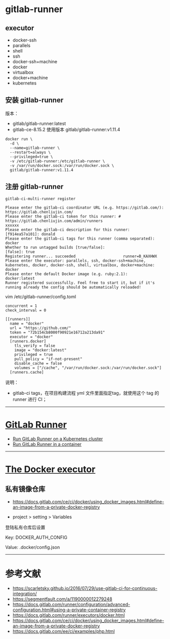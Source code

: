# gitlab-runner

## executor
- docker-ssh
- parallels
- shell
- ssh
- docker-ssh+machine
- docker
- virtualbox
- docker+machine
- kubernetes

## 安装 gitlab-runner

版本：

- gitlab/gitlab-runner:latest
- gitlab-ce-8.15.2 使用版本 gitlab/gitlab-runner:v1.11.4 

```
docker run \
  -d \
  --name=gitlab-runner \
  --restart=always \
  --privileged=true \
  -v /etc/gitlab-runner:/etc/gitlab-runner \
  -v /var/run/docker.sock:/var/run/docker.sock \
  gitlab/gitlab-runner:v1.11.4
```

## 注册 gitlab-runner

```
gitlab-ci-multi-runner register

Please enter the gitlab-ci coordinator URL (e.g. https://gitlab.com/):
https://gitlab.chenliujin.com/
Please enter the gitlab-ci token for this runner: # https://gitlab.chenliujin.com/admin/runners
xxxxxx
Please enter the gitlab-ci description for this runner:
[f914ea57a101]: donald
Please enter the gitlab-ci tags for this runner (comma separated):
docker
Whether to run untagged builds [true/false]:
[false]: true
Registering runner... succeeded                     runner=B_KAXHWX
Please enter the executor: parallels, ssh, docker-ssh+machine, kubernetes, docker, docker-ssh, shell, virtualbox, docker+machine:
docker
Please enter the default Docker image (e.g. ruby:2.1):
docker:latest
Runner registered successfully. Feel free to start it, but if it's running already the config should be automatically reloaded!
```

vim /etc/gitlab-runner/config.toml

```
concurrent = 1
check_interval = 0

[[runners]]
  name = "docker"
  url = "https://github.com/"
  token = "72b154cb8000f90921e16712a213da91"
  executor = "docker"
  [runners.docker]
    tls_verify = false
    image = "docker:latest"
    privileged = true
    pull_policy = "if-not-present"
    disable_cache = false
    volumes = ["/cache", "/var/run/docker.sock:/var/run/docker.sock"]
  [runners.cache]
```

说明：

- gitlab-ci tags，在项目构建流程 yml 文件里面指定tag，就使用这个 tag 的 runner 进行 CI；

---













# [GitLab Runner](https://docs.gitlab.com/runner/)


- [Run GitLab Runner on a Kubernetes cluster](https://docs.gitlab.com/runner/install/kubernetes.html)
- [Run GitLab Runner in a container](https://docs.gitlab.com/runner/install/docker.html)





---

# [The Docker executor](https://docs.gitlab.com/runner/executors/docker.html) 


## 私有镜像仓库

- https://docs.gitlab.com/ce/ci/docker/using_docker_images.html#define-an-image-from-a-private-docker-registry

- project > setting > Variables

登陆私有仓库后设置 

Key: DOCKER_AUTH_CONFIG 

Value: .docker/config.json


---

# 参考文献

- https://scarletsky.github.io/2016/07/29/use-gitlab-ci-for-continuous-integration/
- https://segmentfault.com/a/1190000012279248
- https://docs.gitlab.com/runner/configuration/advanced-configuration.html#using-a-private-container-registry
- https://docs.gitlab.com/runner/executors/docker.html
- https://docs.gitlab.com/ce/ci/docker/using_docker_images.html#define-an-image-from-a-private-docker-registry
- https://docs.gitlab.com/ee/ci/examples/php.html
